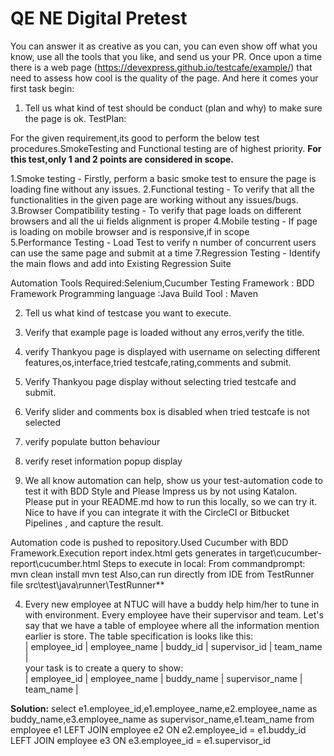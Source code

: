 # QE NE Digital Pretest

  You can answer it as creative as you can, you can even show off what you know, use all the tools that you like, and send us your PR.
Once upon a time there is a web page (https://devexpress.github.io/testcafe/example/) that need to assess how cool is the quality of the page. And here it comes your first task begin:


1. Tell us what kind of test should be conduct (plan and why) to make sure the page is ok.
TestPlan:

For the given requirement,its good to perform the below test procedures.SmokeTesting and Functional testing are of highest priority.
**For this test,only 1 and 2 points are considered in scope.**

1.Smoke testing - Firstly, perform a basic smoke test to ensure the page is loading fine without any issues.
2.Functional testing - To verify that all the  functionalities in the given page are working without any issues/bugs.
3.Browser Compatibility testing - To verify that page loads on different browsers and all the ui fields alignment is proper 
4.Mobile testing - If page is loading on mobile browser and is responsive,if in scope  
5.Performance Testing - Load Test to verify n number of concurrent users can use the same page and submit at a time
7.Regression Testing - Identify the main flows and add into Existing Regression Suite 

Automation Tools Required:Selenium,Cucumber 
Testing Framework : BDD Framework
Programming language :Java
Build Tool : Maven

2. Tell us what kind of testcase you want to execute.

1. Verify that example page is loaded without any erros,verify the title.
2. verify Thankyou page is displayed with username on selecting different features,os,interface,tried testcafe,rating,comments and submit.
3. Verify Thankyou page display without selecting tried testcafe and submit.
4. Verify slider and comments box is disabled when tried testcafe is not selected
5. verify populate button behaviour 
6. verify reset information popup display 


3. We all know automation can help, show us your test-automation code to test it with BDD Style and Please Impress us by not using Katalon. <BR>
   Please put in your README.md how to run this locally, so we can try it.
   Nice to have if you can integrate it with the CircleCI or Bitbucket Pipelines , and capture the result.
  
Automation code is pushed to repository.Used Cucumber with BDD Framework.Execution report index.html gets generates in  target\cucumber-report\cucumber.html
Steps to execute in local:
From commandprompt:  
mvn clean install
mvn test
Also,can run directly from IDE from TestRunner file src\test\java\runner\TestRunner**

4. Every new employee at NTUC will have a buddy help him/her to tune in with environment. Every employee have their supervisor and team. Let's say that we have a table of employee where all the information mention earlier is store. The table specification is looks like this:<BR>
| employee_id | employee_name | buddy_id | supervisor_id | team_name |<BR>
your task is to create a query to show:<BR>
| employee_id | employee_name | buddy_name | supervisor_name | team_name |

**Solution:**
select e1.employee_id,e1.employee_name,e2.employee_name as buddy_name,e3.employee_name as supervisor_name,e1.team_name 
from employee e1
LEFT JOIN employee e2 ON e2.employee_id = e1.buddy_id
LEFT JOIN employee e3 ON e3.employee_id = e1.supervisor_id
